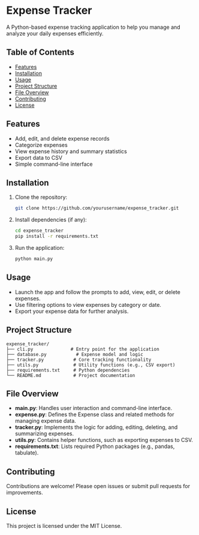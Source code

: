 
# Expense Tracker

A Python-based expense tracking application to help you manage and analyze your daily expenses efficiently.

## Table of Contents

- [Features](#features)
- [Installation](#installation)
- [Usage](#usage)
- [Project Structure](#project-structure)
- [File Overview](#file-overview)
- [Contributing](#contributing)
- [License](#license)

## Features

- Add, edit, and delete expense records
- Categorize expenses
- View expense history and summary statistics
- Export data to CSV
- Simple command-line interface

## Installation

1. Clone the repository:
    ```bash
    git clone https://github.com/yourusername/expense_tracker.git
    ```
2. Install dependencies (if any):
    ```bash
    cd expense_tracker
    pip install -r requirements.txt
    ```
3. Run the application:
    ```bash
    python main.py
    ```

## Usage

- Launch the app and follow the prompts to add, view, edit, or delete expenses.
- Use filtering options to view expenses by category or date.
- Export your expense data for further analysis.

## Project Structure

```
expense_tracker/
├── cli.py              # Entry point for the application
├── database.py           # Expense model and logic
├── tracker.py           # Core tracking functionality
├── utils.py             # Utility functions (e.g., CSV export)
├── requirements.txt     # Python dependencies
└── README.md            # Project documentation
```

## File Overview

- **main.py**: Handles user interaction and command-line interface.
- **expense.py**: Defines the Expense class and related methods for managing expense data.
- **tracker.py**: Implements the logic for adding, editing, deleting, and summarizing expenses.
- **utils.py**: Contains helper functions, such as exporting expenses to CSV.
- **requirements.txt**: Lists required Python packages (e.g., pandas, tabulate).

## Contributing

Contributions are welcome! Please open issues or submit pull requests for improvements.

## License

This project is licensed under the MIT License.

